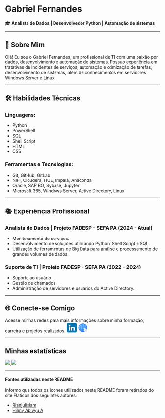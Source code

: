 # Gabriel Fernandes

🎓 **Analista de Dados | Desenvolvedor Python | Automação de sistemas**

---

## 👋 Sobre Mim
Olá! Eu sou o Gabriel Fernandes, um profissional de TI com uma paixão por dados, desenvolvimento e automação de sistemas. Possuo experiência em tratativas de incidentes de serviços,
automação e otimização de tarefas, desenvolvimento de sistemas, além de conhecimentos em servidores Windows Server e Linux. 

---

## 🛠️ Habilidades Técnicas

### Linguagens:
- Python
- PowerShell
- SQL
- Shell Script
- HTML
- CSS

### Ferramentas e Tecnologias:
- Git, GitHub, GitLab
- NIFI, Cloudera, HUE, Impala, Anaconda
- Oracle, SAP BO, Sybase, Jupyter
- Microsoft 365, Windows Server, Active Directory, Linux

---

## 📚 Experiência Profissional
### Analista de Dados | Projeto FADESP - SEFA PA (2024 - Atual)
- Monitoramento de serviços.
- Desenvolvimento de soluções utilizando Python, Shell Script e SQL.
- Utilização de ferramentas de Big Data para análise e processamento de grandes volumes de dados.

### Suporte de TI | Projeto FADESP - SEFA PA (2022 - 2024) 
- Suporte ao usuário
- Gestão de chamados 
- Administração de servidores e usuários do Active Directory.

---

## 🌐 Conecte-se Comigo
Acesse minhas redes para mais informações sobre minha formação, carreira e projetos realizados.
[![LinkedIn](./assets/imagens/linkedin.png)](https://www.linkedin.com/in/gabriel-guilherme-santos-fernandes)
[![Portfolio](./assets/imagens/site.png)](https://gabrielfernandes.vercel.app/)

---

## Minhas estatísticas

<div>
  <a href="https://github.com/Gabriel-Fernandes1917">
  <img height="180em" src="https://github-readme-stats.vercel.app/api?username=Gabriel-Fernandes1917&show_icons=true&theme=dark&include_all_commits=true&count_private=true"/>
  <img height="180em" src="https://github-readme-stats.vercel.app/api/top-langs/?username=Gabriel-Fernandes1917&layout=compact&langs_count=7&theme=dark"/>
  </a>
</div>

---

#### Fontes utilizadas neste README
Informo que todos os ícones utilizados neste README foram retirados do site Flaticon dos seguintes autores:
- [Rianjulislam](https://www.flaticon.com/br/icones-gratis/linkedin)
- [Hilmy Abiyyu A](https://www.flaticon.com/br/icones-gratis/seo-e-web)
